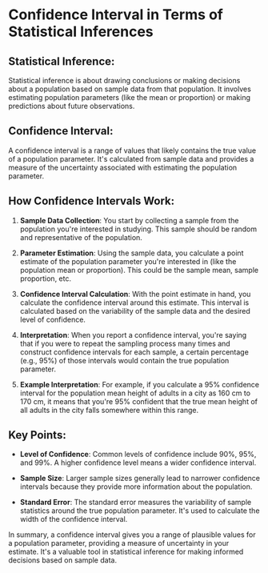 # Confidence Interval in Terms of Statistical Inferences

## Statistical Inference:
Statistical inference is about drawing conclusions or making decisions about a population based on sample data from that population. It involves estimating population parameters (like the mean or proportion) or making predictions about future observations.

## Confidence Interval:
A confidence interval is a range of values that likely contains the true value of a population parameter. It's calculated from sample data and provides a measure of the uncertainty associated with estimating the population parameter.

## How Confidence Intervals Work:
1. **Sample Data Collection**: You start by collecting a sample from the population you're interested in studying. This sample should be random and representative of the population.
  
2. **Parameter Estimation**: Using the sample data, you calculate a point estimate of the population parameter you're interested in (like the population mean or proportion). This could be the sample mean, sample proportion, etc.

3. **Confidence Interval Calculation**: With the point estimate in hand, you calculate the confidence interval around this estimate. This interval is calculated based on the variability of the sample data and the desired level of confidence.

4. **Interpretation**: When you report a confidence interval, you're saying that if you were to repeat the sampling process many times and construct confidence intervals for each sample, a certain percentage (e.g., 95%) of those intervals would contain the true population parameter.

5. **Example Interpretation**: For example, if you calculate a 95% confidence interval for the population mean height of adults in a city as 160 cm to 170 cm, it means that you're 95% confident that the true mean height of all adults in the city falls somewhere within this range.

## Key Points:
- **Level of Confidence**: Common levels of confidence include 90%, 95%, and 99%. A higher confidence level means a wider confidence interval.
  
- **Sample Size**: Larger sample sizes generally lead to narrower confidence intervals because they provide more information about the population.

- **Standard Error**: The standard error measures the variability of sample statistics around the true population parameter. It's used to calculate the width of the confidence interval.

In summary, a confidence interval gives you a range of plausible values for a population parameter, providing a measure of uncertainty in your estimate. It's a valuable tool in statistical inference for making informed decisions based on sample data.
